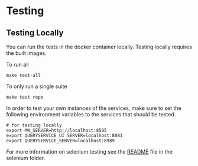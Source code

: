 # Testing


## Testing Locally

You can run the tests in the docker container locally. Testing locally requires the built images.

To run all
```
make test-all
```

To only run a single suite

```
make test repo
```

In order to test your own instances of the services, make sure to set the following environment variables to the services that should be tested. 

```
# for testing locally
export MW_SERVER=http://localhost:8585
export QUERYSERVICE_UI_SERVER=localhost:8081
export QUERYSERVICE_SERVER=localhost:8989
```

For more information on selenium testing see the [README](../../test_scripts/selenium/README.md) file in the selenium folder.
